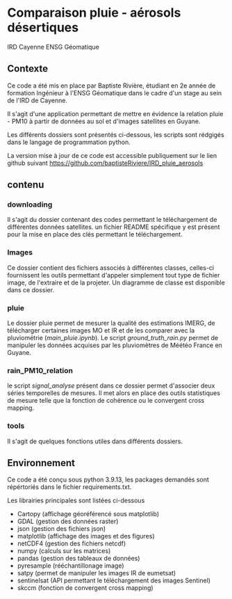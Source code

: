 # Comparaison pluie - aérosols désertiques

 
IRD Cayenne
ENSG Géomatique

## Contexte

Ce code a été mis en place par Baptiste Rivière, étudiant en 2e année de formation Ingénieur à l'ENSG Géomatique dans le cadre d'un stage au sein de l'IRD de Cayenne.

Il s'agit d'une application permettant de mettre en évidence la relation pluie - PM10 à partir de données au sol et d'images satellites en Guyane.

Les différents dossiers sont présentés ci-dessous, les scripts sont rédgigés dans le langage de programmation python.

La version mise à jour de ce code est accessible publiquement sur le lien github suivant
https://github.com/baptisteRiviere/IRD_pluie_aerosols


## contenu

### downloading

Il s'agit du dossier contenant des codes permettant le téléchargement de différentes données satellites. un fichier README spécifique y est présent pour la mise en place des clés permettant le téléchargement.

### Images

Ce dossier contient des fichiers associés à différentes classes, celles-ci fournissent les outils permettant d'appeler simplement tout type de fichier image, de l'extraire et de la projeter.
Un diagramme de classe est disponible dans ce dossier.

### pluie

Le dossier pluie permet de mesurer la qualité des estimations IMERG, de télécharger certaines images MO et IR et de les comparer avec la pluviométrie (*main_pluie.ipynb*).
Le script *ground_truth_rain.py* permet de manipuler les données acquises par les pluviomètres de Méétéo France en Guyane.

### rain_PM10_relation

le script *signal_analyse* présent dans ce dossier permet d'associer deux séries temporelles de mesures. Il met alors en place des outils statistiques de mesure telle que la fonction de cohérence ou le convergent cross mapping.

### tools

Il s'agit de quelques fonctions utiles dans différents dossiers.

## Environnement

Ce code a été conçu sous python 3.9.13, les packages demandés sont répértoriés dans le fichier requirements.txt. 

Les librairies principales sont listées ci-dessous

- Cartopy (affichage géoréférencé sous matplotlib)
- GDAL (gestion des données raster)
- json (gestion des fichiers json)
- matplotlib (affichage des images et des figures)
- netCDF4 (gestion des fichiers netcdf)
- numpy (calculs sur les matrices)
- pandas (gestion des tableaux de données)
- pyresample (rééchantillonage image)
- satpy (permet de manipuler les images IR de eumetsat)
- sentinelsat (API permettant le téléchargement des images Sentinel)
- skccm (fonction de convergent cross mapping)













